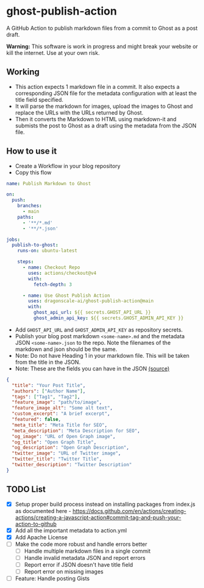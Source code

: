 # ghost-publish-action

A GitHub Action to publish markdown files from a commit to Ghost as a post draft.

**Warning:** This software is work in progress and might break your website or kill the internet. Use at your own risk.

## Working

- This action expects 1 markdown file in a commit. It also expects a corresponding JSON file for the metadata configuration with at least the title field specified.
- It will parse the markdown for images, upload the images to Ghost and replace the URLs with the URLs returned by Ghost.
- Then it converts the Markdown to HTML using markdown-it and submists the post to Ghost as a draft using the metadata from the JSON file.

## How to use it

- Create a Workflow in your blog repository
- Copy this flow

```yaml
name: Publish Markdown to Ghost

on:
  push:
    branches:
      - main
    paths:
      - '**/*.md'
      - '**/*.json'

jobs:
  publish-to-ghost:
    runs-on: ubuntu-latest

    steps:
      - name: Checkout Repo
        uses: actions/checkout@v4
        with:
          fetch-depth: 3

      - name: Use Ghost Publish Action
        uses: dragonscale-ai/ghost-publish-action@main
        with:
          ghost_api_url: ${{ secrets.GHOST_API_URL }}
          ghost_admin_api_key: ${{ secrets.GHOST_ADMIN_API_KEY }}
```

- Add `GHOST_API_URL` and `GHOST_ADMIN_API_KEY` as repository secrets.
- Publish your blog post markdown `<some-name>.md` and the metadata JSON `<some-name>.json` to the repo. Note the filenames of the markdown and json should be the same.
- Note: Do not have Heading 1 in your markdown file. This will be taken from the title in the JSON.
- Note: These are the fields you can have in the JSON [(source)](https://ghost.org/docs/admin-api/#the-post-object)

```json
{
  "title": "Your Post Title",
  "authors": ["Author Name"],
  "tags": ["Tag1", "Tag2"],
  "feature_image": "path/to/image",
  "feature_image_alt": "Some alt text",
  "custom_excerpt": "A brief excerpt",
  "featured": false,
  "meta_title": "Meta Title for SEO",
  "meta_description": "Meta Description for SEO",
  "og_image": "URL of Open Graph image",
  "og_title": "Open Graph Title",
  "og_description": "Open Graph Description",
  "twitter_image": "URL of Twitter image",
  "twitter_title": "Twitter Title",
  "twitter_description": "Twitter Description"
}
```

## TODO List

- [X] Setup proper build process instead on installing packages from index.js as documented here - <https://docs.github.com/en/actions/creating-actions/creating-a-javascript-action#commit-tag-and-push-your-action-to-github>
- [X] Add all the important metadata to action.yml
- [X] Add Apache License
- [ ] Make the code more robust and handle errors better
  - [ ] Handle multiple markdown files in a single commit
  - [ ] Handle invalid metadata JSON and report errors
  - [ ] Report error if JSON doesn't have title field
  - [ ] Report error on missing images
- [ ] Feature: Handle posting Gists
